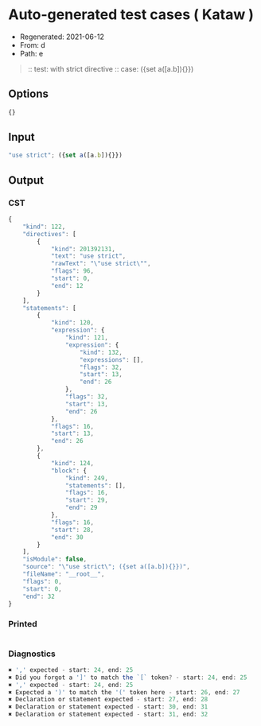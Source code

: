 # Auto-generated test cases ( Kataw )
- Regenerated: 2021-06-12
- From: d
- Path: e
> :: test: with strict directive
> :: case: ({set a([a.b]){}})
## Options

`````js
{}
`````
## Input

`````js
"use strict"; ({set a([a.b]){}})
`````
## Output

### CST

```javascript
{
    "kind": 122,
    "directives": [
        {
            "kind": 201392131,
            "text": "use strict",
            "rawText": "\"use strict\"",
            "flags": 96,
            "start": 0,
            "end": 12
        }
    ],
    "statements": [
        {
            "kind": 120,
            "expression": {
                "kind": 121,
                "expression": {
                    "kind": 132,
                    "expressions": [],
                    "flags": 32,
                    "start": 13,
                    "end": 26
                },
                "flags": 32,
                "start": 13,
                "end": 26
            },
            "flags": 16,
            "start": 13,
            "end": 26
        },
        {
            "kind": 124,
            "block": {
                "kind": 249,
                "statements": [],
                "flags": 16,
                "start": 29,
                "end": 29
            },
            "flags": 16,
            "start": 28,
            "end": 30
        }
    ],
    "isModule": false,
    "source": "\"use strict\"; ({set a([a.b]){}})",
    "fileName": "__root__",
    "flags": 0,
    "start": 0,
    "end": 32
}
```

### Printed

```javascript

```

### Diagnostics

```javascript
✖ ',' expected - start: 24, end: 25
✖ Did you forgot a ']' to match the `[` token? - start: 24, end: 25
✖ ',' expected - start: 24, end: 25
✖ Expected a ')' to match the '(' token here - start: 26, end: 27
✖ Declaration or statement expected - start: 27, end: 28
✖ Declaration or statement expected - start: 30, end: 31
✖ Declaration or statement expected - start: 31, end: 32

```

